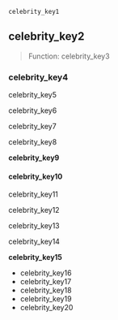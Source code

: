 ```ngMeta
celebrity_key1
```
## celebrity_key2
>Function: celebrity_key3


### celebrity_key4
celebrity_key5

celebrity_key6

celebrity_key7

celebrity_key8

**celebrity_key9**

#### celebrity_key10
celebrity_key11

celebrity_key12

celebrity_key13

celebrity_key14


**celebrity_key15**

* celebrity_key16
* celebrity_key17
* celebrity_key18
* celebrity_key19
* celebrity_key20
